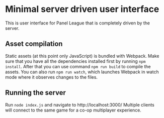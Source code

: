 Minimal server driven user interface
========================

This is user interface for Panel League that is completely driven by the server.

## Asset compilation

Static assets (at this point only JavaScript) is bundled with Webpack. Make
sure that you have all the dependencies installed first by running `npm
install`. After that you can use command `npm run build` to compile the assets.
You can also run `npm run watch`, which launches Webpack in watch mode where it
observes changes to the files.

## Running the server
Run `node index.js` and navigate to http://localhost:3000/
Multiple clients will connect to the same game for a co-op multiplayer experience.

